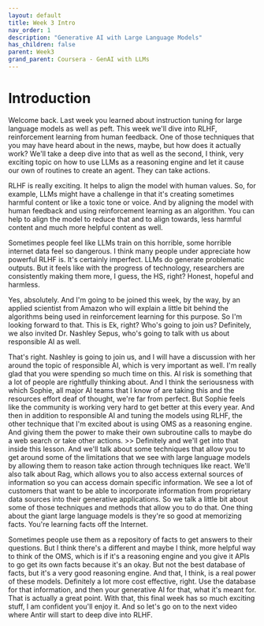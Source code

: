 ```yaml
---
layout: default
title: Week 3 Intro
nav_order: 1
description: "Generative AI with Large Language Models"
has_children: false
parent: Week3
grand_parent: Coursera - GenAI with LLMs 
---
```


# Introduction


Welcome back. Last week you learned about instruction tuning for large language models as well as peft. This week we'll dive into RLHF, reinforcement learning from human feedback. One of those techniques that you may have heard about in the news, maybe, but how does it actually work? We'll take a deep dive into that as well as the second, I think, very exciting topic on how to use LLMs as a reasoning engine and let it cause our own of routines to create an agent. They can take actions. 

RLHF is really exciting. It helps to align the model with human values. So, for example, LLMs might have a challenge in that it's creating sometimes harmful content or like a toxic tone or voice. And by aligning the model with human feedback and using reinforcement learning as an algorithm. You can help to align the model to reduce that and to align towards, less harmful content and much more helpful content as well. 

Sometimes people feel like LLMs train on this horrible, some horrible internet data feel so dangerous. I think many people under appreciate how powerful RLHF is. It's certainly imperfect. LLMs do generate problematic outputs. But it feels like with the progress of technology, researchers are consistently making them more, I guess, the HS, right? Honest, hopeful and harmless.

Yes, absolutely. And I'm going to be joined this week, by the way, by an applied scientist from Amazon who will explain a little bit behind the algorithms being used in reinforcement learning for this purpose. So I'm looking forward to that. This is Ek, right? Who's going to join us? Definitely, we also invited Dr. Nashley Sepus, who's going to talk with us about responsible AI as well.

That's right. Nashley is going to join us, and I will have a discussion with her around the topic of responsible AI, which is very important as well. I'm really glad that you were spending so much time on this. AI risk is something that a lot of people are rightfully thinking about. And I think the seriousness with which Sophie, all major AI teams that I know of are taking this and the resources effort deaf of thought, we're far from perfect. But Sophie feels like the community is working very hard to get better at this every year. And then in addition to responsible AI and tuning the models using RLHF, the other technique that I'm excited about is using OMS as a reasoning engine. And giving them the power to make their own subroutine calls to maybe do a web search or take other actions. >> Definitely and we'll get into that inside this lesson. And we'll talk about some techniques that allow you to get around some of the limitations that we see with large language models by allowing them to reason take action through techniques like react. We'll also talk about Rag, which allows you to also access external sources of information so you can access domain specific information. We see a lot of customers that want to be able to incorporate information from proprietary data sources into their generative applications. So we talk a little bit about some of those techniques and methods that allow you to do that. One thing about the giant large language models is they're so good at memorizing facts. You're learning facts off the Internet.

Sometimes people use them as a repository of facts to get answers to their questions. But I think there's a different and maybe I think, more helpful way to think of the OMS, which is if it's a reasoning engine and you give it APIs to go get its own facts because it's an okay. But not the best database of facts, but it's a very good reasoning engine. And that, I think, is a real power of these models. Definitely a lot more cost effective, right. Use the database for that information, and then your generative AI for that, what it's meant for. That is actually a great point. With that, this final week has so much exciting stuff, I am confident you'll enjoy it. And so let's go on to the next video where Antir will start to deep dive into RLHF.
